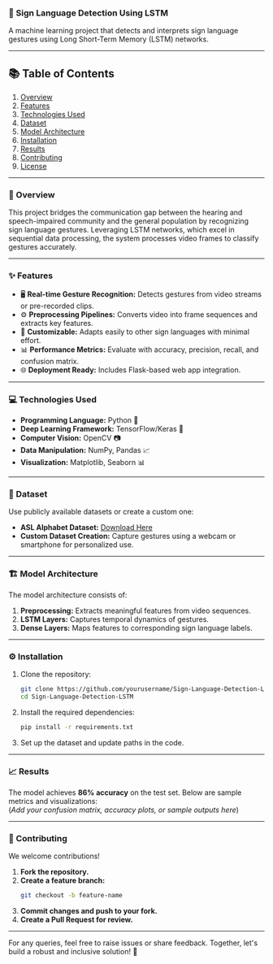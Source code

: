 ### **🌟 Sign Language Detection Using LSTM**  
A machine learning project that detects and interprets sign language gestures using Long Short-Term Memory (LSTM) networks.  

---

## **📚 Table of Contents**  
1. [Overview](#overview)  
2. [Features](#features)  
3. [Technologies Used](#technologies-used)  
4. [Dataset](#dataset)  
5. [Model Architecture](#model-architecture)  
6. [Installation](#installation)  
7. [Results](#results)  
8. [Contributing](#contributing)  
9. [License](#license)  

---

### **📝 Overview**  
This project bridges the communication gap between the hearing and speech-impaired community and the general population by recognizing sign language gestures. Leveraging LSTM networks, which excel in sequential data processing, the system processes video frames to classify gestures accurately.  

---

### **✨ Features**  
- 🖥️ **Real-time Gesture Recognition:** Detects gestures from video streams or pre-recorded clips.  
- ⚙️ **Preprocessing Pipelines:** Converts video into frame sequences and extracts key features.  
- 🔄 **Customizable:** Adapts easily to other sign languages with minimal effort.  
- 📊 **Performance Metrics:** Evaluate with accuracy, precision, recall, and confusion matrix.  
- 🌐 **Deployment Ready:** Includes Flask-based web app integration.  

---

### **💻 Technologies Used**  
- **Programming Language:** Python 🐍  
- **Deep Learning Framework:** TensorFlow/Keras 🤖  
- **Computer Vision:** OpenCV 📷  
- **Data Manipulation:** NumPy, Pandas 📈  
- **Visualization:** Matplotlib, Seaborn 📊  

---

### **📂 Dataset**  
Use publicly available datasets or create a custom one:  
- **ASL Alphabet Dataset:** [Download Here](https://www.kaggle.com/grassknoted/asl-alphabet)  
- **Custom Dataset Creation:** Capture gestures using a webcam or smartphone for personalized use.  

---

### **🏗️ Model Architecture**  
The model architecture consists of:  
1. **Preprocessing:** Extracts meaningful features from video sequences.  
2. **LSTM Layers:** Captures temporal dynamics of gestures.  
3. **Dense Layers:** Maps features to corresponding sign language labels.  

---

### **⚙️ Installation**  
1. Clone the repository:  
   ```bash
   git clone https://github.com/yourusername/Sign-Language-Detection-LSTM.git
   cd Sign-Language-Detection-LSTM
   ```  

2. Install the required dependencies:  
   ```bash
   pip install -r requirements.txt
   ```  

3. Set up the dataset and update paths in the code.

---

### **📈 Results**  
The model achieves **86% accuracy** on the test set. Below are sample metrics and visualizations:  
(*Add your confusion matrix, accuracy plots, or sample outputs here*)  

---

### **🤝 Contributing**  
We welcome contributions!  

1. **Fork the repository.**  
2. **Create a feature branch:**  
   ```bash
   git checkout -b feature-name
   ```  
3. **Commit changes and push to your fork.**  
4. **Create a Pull Request for review.**  

---

For any queries, feel free to raise issues or share feedback. Together, let's build a robust and inclusive solution! 🙌  
